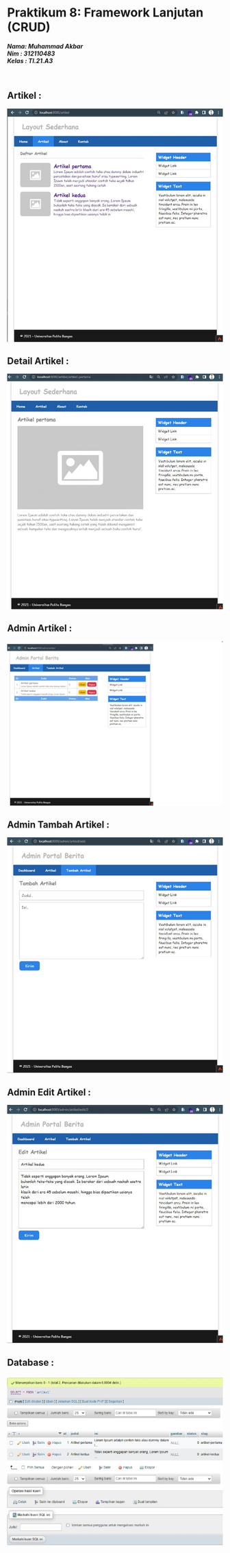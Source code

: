 # Praktikum 8: Framework Lanjutan (CRUD)

**_Nama: Muhammad Akbar_** <br/>
**_Nim : 312110483_** <br/>
**_Kelas : TI.21.A3_** <br/>

<br/>

## Artikel : 
<img src="./screenshots/artikel.jpg">

<br/>

## Detail Artikel : 
<img src="./screenshots/detail-artikel.jpg">

<br/>

## Admin Artikel : 
<img src="./screenshots/admin-artikel.jpg">

<br/>

## Admin Tambah Artikel : 
<img src="./screenshots/admin-tambah-artikel.jpg">

<br/>

## Admin Edit Artikel : 
<img src="./screenshots/admin-edit-artikel.jpg">

<br/>

## Database : 
<img src="./screenshots/database.jpg">
